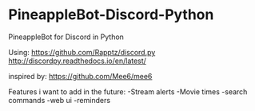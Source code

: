 # PineappleBot-Discord-Python
PineappleBot for Discord in Python

Using: 
https://github.com/Rapptz/discord.py
http://discordpy.readthedocs.io/en/latest/

inspired by:
https://github.com/Mee6/mee6

Features i want to add in the future:
-Stream alerts
-Movie times
-search commands
-web ui
-reminders
